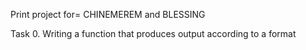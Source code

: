 Print project for= CHINEMEREM and BLESSING

Task 0.  Writing a function that produces output according to a format
